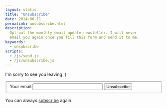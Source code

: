 ```yaml
---
layout: static
title: "Unsubscribe"
date: 2014-06-11
permalink: unsubscribe.html
description:
  Opt-out the monthly email update newsletter. I will never
  email you again once you fill this form and send it to me.
keywords:
  - unsubscribe
scripts:
  - /js/send.js
  - /js/unsubscribe.js
---
```


I'm sorry to see you leaving :(

<form id="eform"><fieldset id="form">
  <label for="email">Your email</label>
  <input id="email" class="field field-text" name="email" size="25" maxlength="255" type="email" required="required"/>
  <label for="unsubscribe"></label>
  <button id="unsubscribe" class="field">Unsubscribe</button>
  <span id="error" style="color:red;"></span>
</fieldset></form>

You can always [subscribe](/about-me.html) again.
